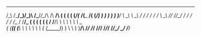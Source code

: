 
  __        _____   _______    _______     _____  __ __      _____  
 /\_\     /\_____\/\_______)\/\_______)\ /\_____\/_/\__/\   /\ __/\ 
( ( (    ( (_____/\(___  __\/\(___  __\/( (_____/) ) ) ) )  ) )__\/ 
 \ \_\    \ \__\    / / /      / / /     \ \__\ /_/ /_/_/  / / /    
 / / /__  / /__/_  ( ( (      ( ( (      / /__/_\ \ \ \ \  \ \ \_   
( (_____(( (_____\  \ \ \      \ \ \    ( (_____\)_) ) \ \  ) )__/\ 
 \/_____/ \/_____/  /_/_/      /_/_/     \/_____/\_\/ \_\/  \/___\/ 
                                                                    
